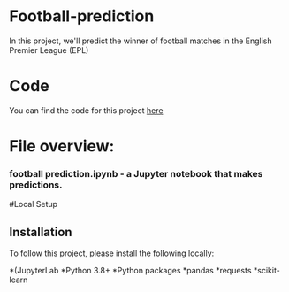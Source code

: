 # Football-prediction
In this project, we'll predict the winner of football matches in the English Premier League (EPL)
# Code
You can find the code for this project [here](http://localhost:8888/notebooks/football%20prediction.ipynb)

# File overview:
### football prediction.ipynb - a Jupyter notebook that makes predictions.
#Local Setup
## Installation
To follow this project, please install the following locally:

*(JupyterLab
*Python 3.8+
*Python packages
*pandas
*requests
*scikit-learn
